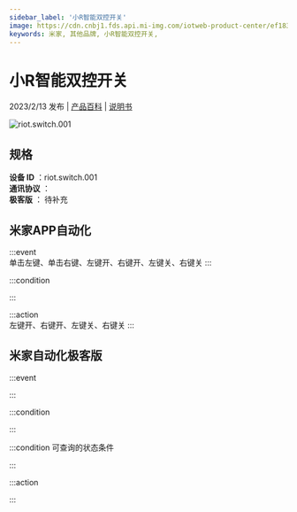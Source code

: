 ```yaml
---
sidebar_label: '小R智能双控开关'
image: https://cdn.cnbj1.fds.api.mi-img.com/iotweb-product-center/ef183e75e4b642fdf6c749a727167d29_1675081771455.png?GalaxyAccessKeyId=AKVGLQWBOVIRQ3XLEW&Expires=9223372036854775807&Signature=48vP5Q53DTGDGWCoq9wWys+OM/Q=
keywords: 米家, 其他品牌, 小R智能双控开关, 
---
```

# 小R智能双控开关

2023/2/13 发布 | [产品百科](https://home.mi.com/webapp/content/baike/product/index.html?model=riot.switch.001/) | [说明书](https://home.mi.com/views/introduction.html?model=riot.switch.001&region=cn)

![riot.switch.001](https://cdn.cnbj1.fds.api.mi-img.com/iotweb-product-center/ef183e75e4b642fdf6c749a727167d29_1675081771455.png?GalaxyAccessKeyId=AKVGLQWBOVIRQ3XLEW&Expires=9223372036854775807&Signature=48vP5Q53DTGDGWCoq9wWys+OM/Q=)

## 规格  
> 
**设备 ID** ：riot.switch.001  
**通讯协议** ：  
**极客版**  ： 待补充 


## 米家APP自动化  

:::event  
单击左键、单击右键、左键开、右键开、左键关、右键关
:::

:::condition  

:::

:::action   
左键开、右键开、左键关、右键关
:::

## 米家自动化极客版  

:::event  

:::

:::condition  

:::

:::condition 可查询的状态条件  

:::

:::action  

:::

        
